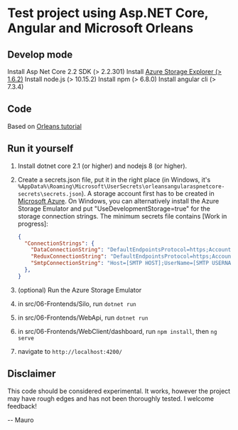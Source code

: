 # Test project using Asp.NET Core, Angular and Microsoft Orleans

## Develop mode

Install Asp Net Core 2.2 SDK (> 2.2.301)
Install [Azure Storage Explorer (> 1.6.2)](https://azure.microsoft.com/en-us/features/storage-explorer/)
Install node.js (> 10.15.2)
Install npm (> 6.8.0)
Install angular cli (> 7.3.4)

## Code

Based on [Orleans tutorial](https://dotnet.github.io/orleans/Documentation/tutorials_and_samples/tutorial_1.html)

## Run it yourself

1. Install dotnet core 2.1 (or higher) and nodejs 8 (or higher).
2. Create a secrets.json file, put it in the right place (in Windows, it's `%AppData%\Roaming\Microsoft\UserSecrets\orleansangularaspnetcore-secrets\secrets.json`).
   A storage account first has to be created in [Microsoft Azure](https://portal.azure.com). On Windows, you can alternatively install the Azure Storage Emulator and put "UseDevelopmentStorage=true" for the storage connection strings.
   The minimum secrets file contains [Work in progress]:

   ```json
   {
     "ConnectionStrings": {
       "DataConnectionString": "DefaultEndpointsProtocol=https;AccountName=[AZURE STORAGE ACCOUNT];AccountKey=[STORAGE KEY];EndpointSuffix=core.windows.net",
       "ReduxConnectionString": "DefaultEndpointsProtocol=https;AccountName=[AZURE STORAGE ACCOUNT];AccountKey=[STORAGE KEY];EndpointSuffix=core.windows.net",
       "SmtpConnectionString": "Host=[SMTP HOST];UserName=[SMTP USERNAME];Password=[SMTP PASSWORD]"
     },
   }
   ```

3. (optional) Run the Azure Storage Emulator
4. in src/06-Frontends/Silo, run `dotnet run`
5. in src/06-Frontends/WebApi, run `dotnet run`
6. in src/06-Frontends/WebClient/dashboard, run `npm install`, then `ng serve`
7. navigate to `http://localhost:4200/`

## Disclaimer

This code should be considered experimental. It works, however the project may have rough edges and has not been thoroughly tested.
I welcome feedback!

-- Mauro
